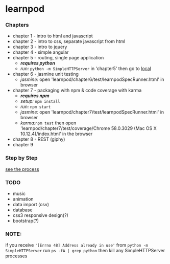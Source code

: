 # learnpod
### Chapters
+ chapter 1 - intro to html and javascript
+ chapter 2 - intro to css, separate javascript from html
+ chapter 3 - intro to jquery
+ chapter 4 - simple angular
+ chapter 5 - routing, single page application
  * **_requires python_**
  *  *run:* `python -m SimpleHTTPServer` in 'chapter5' then go to [local](http://127.0.0.1:8000/)
+ chapter 6 - jasmine unit testing
  * *jasmine:* open 'learnpod/chapter6/test/learnpodSpecRunner.html' in browser
+ chapter 7 - packaging with npm & code coverage with karma
  * **_requires npm_**
  * *setup:* `npm install`
  * *run:* `npm start`
  * *jasmine:* open 'learnpod/chapter7/test/learnpodSpecRunner.html' in browser
  * *karma:*`npm test` then open 'learnpod/chapter7/test/coverage/Chrome 58.0.3029 (Mac OS X 10.12.4)/index.html' in the browser
+ chapter 8 - REST (giphy)
+ chapter 9


### Step by Step
[see the process](https://github.com/ntno/learnpod/commits/master "individual commits")

### TODO
+ music
+ animation
+ data import (csv)
+ database
+ css3 responsive design(?)
+ bootstrap(?)

### NOTE:
if you receive `'[Errno 48] Address already in use'` from `python -m SimpleHTTPServer`
run `ps -fA | grep python` then kill any SimpleHTTPServer processes

